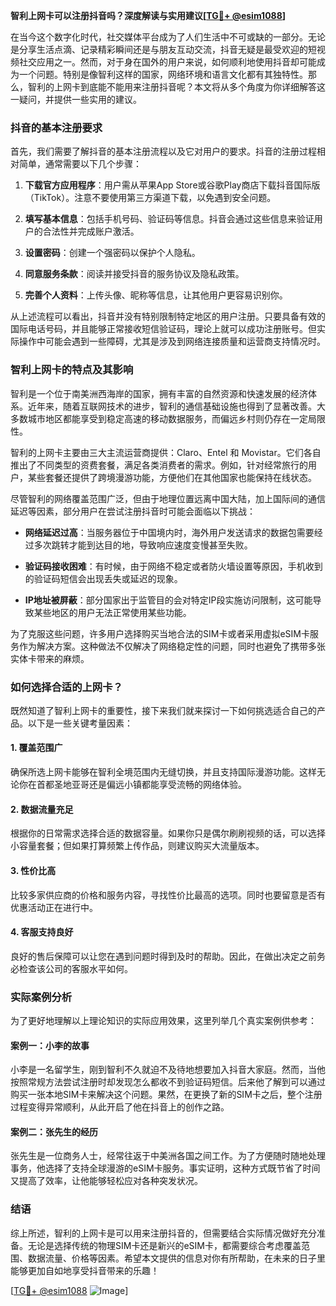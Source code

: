 **智利上网卡可以注册抖音吗？深度解读与实用建议[[TG💪+ @esim1088](https://t.me/s/esim1088)]**

在当今这个数字化时代，社交媒体平台成为了人们生活中不可或缺的一部分。无论是分享生活点滴、记录精彩瞬间还是与朋友互动交流，抖音无疑是最受欢迎的短视频社交应用之一。然而，对于身在国外的用户来说，如何顺利地使用抖音却可能成为一个问题。特别是像智利这样的国家，网络环境和语言文化都有其独特性。那么，智利的上网卡到底能不能用来注册抖音呢？本文将从多个角度为你详细解答这一疑问，并提供一些实用的建议。

### 抖音的基本注册要求

首先，我们需要了解抖音的基本注册流程以及它对用户的要求。抖音的注册过程相对简单，通常需要以下几个步骤：

1. **下载官方应用程序**：用户需从苹果App Store或谷歌Play商店下载抖音国际版（TikTok）。注意不要使用第三方渠道下载，以免遇到安全问题。
   
2. **填写基本信息**：包括手机号码、验证码等信息。抖音会通过这些信息来验证用户的合法性并完成账户激活。

3. **设置密码**：创建一个强密码以保护个人隐私。

4. **同意服务条款**：阅读并接受抖音的服务协议及隐私政策。

5. **完善个人资料**：上传头像、昵称等信息，让其他用户更容易识别你。

从上述流程可以看出，抖音并没有特别限制特定地区的用户注册。只要具备有效的国际电话号码，并且能够正常接收短信验证码，理论上就可以成功注册账号。但实际操作中可能会遇到一些障碍，尤其是涉及到网络连接质量和运营商支持情况时。

### 智利上网卡的特点及其影响

智利是一个位于南美洲西海岸的国家，拥有丰富的自然资源和快速发展的经济体系。近年来，随着互联网技术的进步，智利的通信基础设施也得到了显著改善。大多数城市地区都能享受到稳定高速的移动数据服务，而偏远乡村则仍存在一定局限性。

智利的上网卡主要由三大主流运营商提供：Claro、Entel 和 Movistar。它们各自推出了不同类型的资费套餐，满足各类消费者的需求。例如，针对经常旅行的用户，某些套餐还提供了跨境漫游功能，方便他们在其他国家也能保持在线状态。

尽管智利的网络覆盖范围广泛，但由于地理位置远离中国大陆，加上国际间的通信延迟等因素，部分用户在尝试注册抖音时可能会面临以下挑战：

- **网络延迟过高**：当服务器位于中国境内时，海外用户发送请求的数据包需要经过多次跳转才能到达目的地，导致响应速度变慢甚至失败。
  
- **验证码接收困难**：有时候，由于网络不稳定或者防火墙设置等原因，手机收到的验证码短信会出现丢失或延迟的现象。

- **IP地址被屏蔽**：部分国家出于监管目的会对特定IP段实施访问限制，这可能导致某些地区的用户无法正常使用某些功能。

为了克服这些问题，许多用户选择购买当地合法的SIM卡或者采用虚拟eSIM卡服务作为解决方案。这种做法不仅解决了网络稳定性的问题，同时也避免了携带多张实体卡带来的麻烦。

### 如何选择合适的上网卡？

既然知道了智利上网卡的重要性，接下来我们就来探讨一下如何挑选适合自己的产品。以下是一些关键考量因素：

#### 1. 覆盖范围广
确保所选上网卡能够在智利全境范围内无缝切换，并且支持国际漫游功能。这样无论你在首都圣地亚哥还是偏远小镇都能享受流畅的网络体验。

#### 2. 数据流量充足
根据你的日常需求选择合适的数据容量。如果你只是偶尔刷刷视频的话，可以选择小容量套餐；但如果打算频繁上传作品，则建议购买大流量版本。

#### 3. 性价比高
比较多家供应商的价格和服务内容，寻找性价比最高的选项。同时也要留意是否有优惠活动正在进行中。

#### 4. 客服支持良好
良好的售后保障可以让您在遇到问题时得到及时的帮助。因此，在做出决定之前务必检查该公司的客服水平如何。

### 实际案例分析

为了更好地理解以上理论知识的实际应用效果，这里列举几个真实案例供参考：

#### 案例一：小李的故事
小李是一名留学生，刚到智利不久就迫不及待地想要加入抖音大家庭。然而，当他按照常规方法尝试注册时却发现怎么都收不到验证码短信。后来他了解到可以通过购买一张本地SIM卡来解决这个问题。果然，在更换了新的SIM卡之后，整个注册过程变得异常顺利，从此开启了他在抖音上的创作之路。

#### 案例二：张先生的经历
张先生是一位商务人士，经常往返于中美洲各国之间工作。为了方便随时随地处理事务，他选择了支持全球漫游的eSIM卡服务。事实证明，这种方式既节省了时间又提高了效率，让他能够轻松应对各种突发状况。

### 结语

综上所述，智利的上网卡是可以用来注册抖音的，但需要结合实际情况做好充分准备。无论是选择传统的物理SIM卡还是新兴的eSIM卡，都需要综合考虑覆盖范围、数据流量、价格等因素。希望本文提供的信息对你有所帮助，在未来的日子里能够更加自如地享受抖音带来的乐趣！

[[TG💪+ @esim1088](https://t.me/s/esim1088) ![Image](https://i.postimg.cc/4NQfJmqS/Snipaste-2025-05-13-00-14-12.png)]